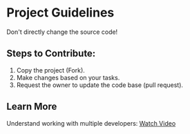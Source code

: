 # Project Guidelines

Don't directly change the source code!

## Steps to Contribute:

1. Copy the project (Fork).
2. Make changes based on your tasks.
3. Request the owner to update the code base (pull request).

## Learn More

Understand working with multiple developers: [Watch Video](https://www.youtube.com/watch?v=k5D37W6h56o)

